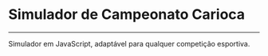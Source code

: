 # Simulador de Campeonato Carioca
---
Simulador em JavaScript, adaptável para qualquer competição esportiva.

